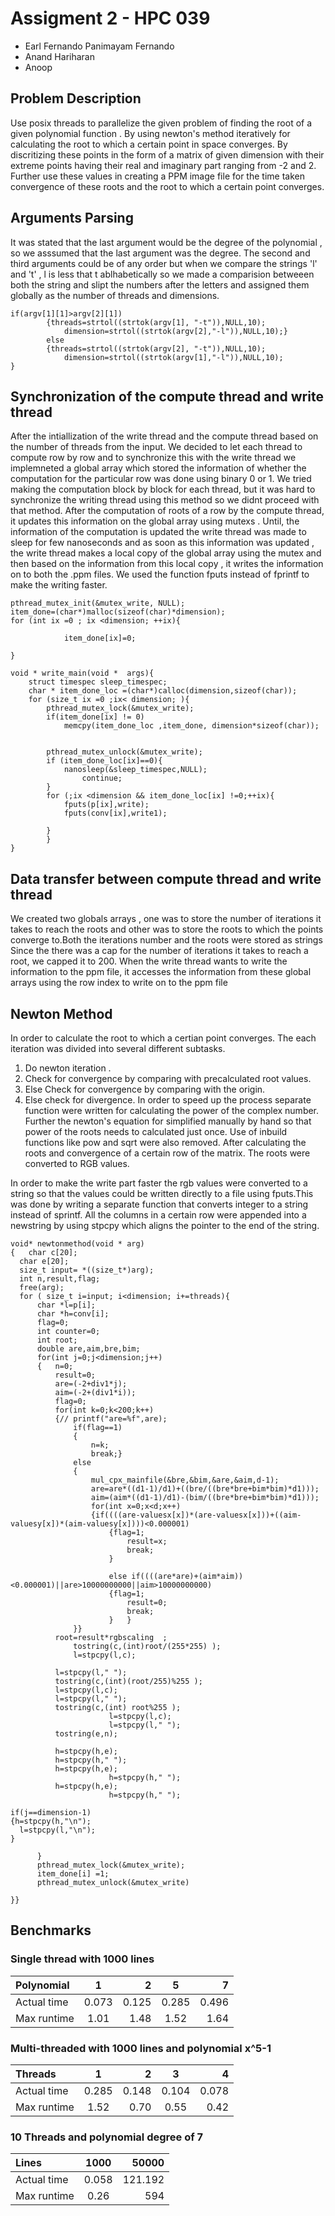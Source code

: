# Assigment 2 - HPC 039

* Earl Fernando Panimayam Fernando
* Anand Hariharan
* Anoop 

## Problem Description
Use posix threads to parallelize the given problem of finding the root of a given polynomial function . By using newton's method iteratively for calculating the root to which a certain point in space converges. By discritizing these points in the form of a matrix of given dimension with their extreme points having their real and imaginary part ranging from -2 and 2. Further use these values in creating a PPM image file for the time taken convergence of these roots and the root to which a certain point converges. 

## Arguments Parsing 

It was stated that the last argument would be the degree of the polynomial , so we asssumed that the last argument was the degree. The second and third arguments could be of any order but when we compare the strings 'l' and 't' , l is less that t ablhabetically so we made a comparision betweeen both the string and slipt the numbers after the letters and assigned them globally as the number of threads and dimensions.

~~~
if(argv[1][1]>argv[2][1])
		{threads=strtol((strtok(argv[1], "-t")),NULL,10); 
			dimension=strtol((strtok(argv[2],"-l")),NULL,10);}
		else
		{threads=strtol((strtok(argv[2], "-t")),NULL,10); 
			dimension=strtol((strtok(argv[1],"-l")),NULL,10);
}
~~~


## Synchronization of the compute thread and write thread

After the intiallization of the write thread and the compute thread based on the number of threads from the input. We decided to let each thread to compute row by row and to synchronize this with the write thread we implemneted a global array which stored the information of whether the computation for the particular row was done using binary 0 or 1. We tried making the computation block by block for each thread, but it was hard to synchronize the writing thread using this method so we didnt proceed with that method. After the computation of roots of a row by the compute thread, it updates this information on the global array using mutexs  . Until, the information of the computation is updated the write thread was made to sleep for few nanoseconds and as soon as this information was updated , the write thread makes a local copy of the global array using the mutex and then based on the information from this local copy , it writes the information on to both the .ppm files.  We used the function fputs instead of fprintf to make the writing faster.
~~~
pthread_mutex_init(&mutex_write, NULL);
item_done=(char*)malloc(sizeof(char)*dimension);
for (int ix =0 ; ix <dimension; ++ix){

			item_done[ix]=0;

}
~~~
~~~
void * write_main(void *  args){
	struct timespec sleep_timespec;
	char * item_done_loc =(char*)calloc(dimension,sizeof(char));
	for (size_t ix =0 ;ix< dimension; ){
		pthread_mutex_lock(&mutex_write);
		if(item_done[ix] != 0)
			memcpy(item_done_loc ,item_done, dimension*sizeof(char));
		

		pthread_mutex_unlock(&mutex_write);
		if (item_done_loc[ix]==0){
			nanosleep(&sleep_timespec,NULL);
				continue;
		}
		for (;ix <dimension && item_done_loc[ix] !=0;++ix){
			fputs(p[ix],write);
			fputs(conv[ix],write1);
		
		}
		}
}

~~~

## Data transfer between compute thread and write thread 

We created two globals arrays , one was to store the number of iterations it takes to reach the roots and other was to store the roots to which the points converge to.Both the iterations number and the roots were stored as strings  Since the there was a cap for the number of iterations it takes to reach a root, we capped it to 200. When the write thread wants to write the information to the ppm file, it accesses the information from these global arrays using the row index to write on to the ppm file




 ## Newton Method 
 In order to calculate the root to which a certian point converges. The each iteration was divided into several different subtasks.

1. Do newton iteration .
2. Check for convergence by comparing with precalculated root values.
3. Else Check for convergence by comparing with the origin.
4. Else check for divergence. In order to speed up the process separate function were written for calculating the power of the complex number. Further the newton's equation for simplified manually by hand so that power of the roots needs to calculated just once. Use of inbuild functions like pow and sqrt were also removed. After calculating the roots and convergence of a certain row of the matrix. The roots were converted to RGB values.

In order to make the write part faster the rgb values were converted to a string so that the values could be written directly to a file using fputs.This was done by writing a separate function that converts integer to a string instead of sprintf. All the columns in a certain row were appended into a newstring by using stpcpy which aligns the pointer to the end of the string.

  ~~~
  void* newtonmethod(void * arg)
{	char c[20];
	char e[20];
	size_t input= *((size_t*)arg);
	int n,result,flag;
	free(arg);
	for ( size_t i=input; i<dimension; i+=threads){ 	
		char *l=p[i];
		char *h=conv[i];
		flag=0;
		int counter=0;
		int root;
		double are,aim,bre,bim;
		for(int j=0;j<dimension;j++)
		{	n=0;
			result=0;
			are=(-2+div1*j);
			aim=(-2+(div1*i));
			flag=0;
			for(int k=0;k<200;k++)
			{//	printf("are=%f",are);
				if(flag==1)
				{
					n=k;
					break;}
				else
				{
					mul_cpx_mainfile(&bre,&bim,&are,&aim,d-1);
					are=are*((d1-1)/d1)+((bre/((bre*bre+bim*bim)*d1)));
					aim=(aim*((d1-1)/d1)-(bim/((bre*bre+bim*bim)*d1)));
					for(int x=0;x<d;x++)
					{if((((are-valuesx[x])*(are-valuesx[x]))+((aim-valuesy[x])*(aim-valuesy[x])))<0.000001)	
						{flag=1;
							result=x;
							break;	
						}	

						else if((((are*are)+(aim*aim))<0.000001)||are>10000000000||aim>10000000000)
						{flag=1;
							result=0;
							break;
						}	}
				}}
			root=result*rgbscaling	;
				tostring(c,(int)root/(255*255) );
				l=stpcpy(l,c);

			l=stpcpy(l," ");
			tostring(c,(int)(root/255)%255 );
			l=stpcpy(l,c);
			l=stpcpy(l," ");
			tostring(c,(int) root%255 );
                        l=stpcpy(l,c);
                        l=stpcpy(l," ");
			tostring(e,n);

			h=stpcpy(h,e);
			h=stpcpy(h," ");
			h=stpcpy(h,e);
                        h=stpcpy(h," ");
			h=stpcpy(h,e);
                        h=stpcpy(h," ");

if(j==dimension-1)
{h=stpcpy(h,"\n");
	l=stpcpy(l,"\n");
}
			
		}
		pthread_mutex_lock(&mutex_write);
		item_done[i] =1;
		pthread_mutex_unlock(&mutex_write)

}}  
  ~~~
  
 
 
 





## Benchmarks
### Single thread with 1000 lines 

|Polynomial  | 1       | 2       |5        |7        | 
|:-----------|:-------:|--------:|:-------:|--------:|
|Actual time | 0.073   |  0.125  | 0.285   | 0.496   |
|Max runtime | 1.01    | 1.48    | 1.52    | 1.64    |




### Multi-threaded with 1000 lines and polynomial x^5-1

|Threads     | 1       | 2       |3        |4        | 
|:-----------|:-------:|--------:|:-------:|--------:|
|Actual time | 0.285   |  0.148  | 0.104   | 0.078   |
|Max runtime | 1.52    | 0.70    | 0.55    | 0.42    |



### 10 Threads and polynomial degree of 7

|Lines        | 1000    | 50000  |
|:------------|:-------:|-------:|
|Actual time  | 0.058   |121.192 |
|Max runtime  | 0.26    |594     |

